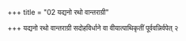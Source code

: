 +++
title = "02 यद्यनो रथो वान्तराग्री"

+++
यद्यनो रथो वान्तराग्री सदोहविर्धाने वा वीयात्पाथिकृतीं पूर्ववन्निर्वपेत् २